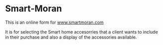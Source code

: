 # Smart-Moran

This is an online form for www.smartmoran.com

It is for selecting the Smart home accesorries that a client wants to include in their purchase and also a display of the accessories available.
